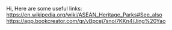 Hi, Here are some useful links:
https://en.wikipedia.org/wiki/ASEAN_Heritage_Parks#See_also
https://app.bookcreator.com/qr/vBpcej7snoi7KKn4/Jing%20Yao

